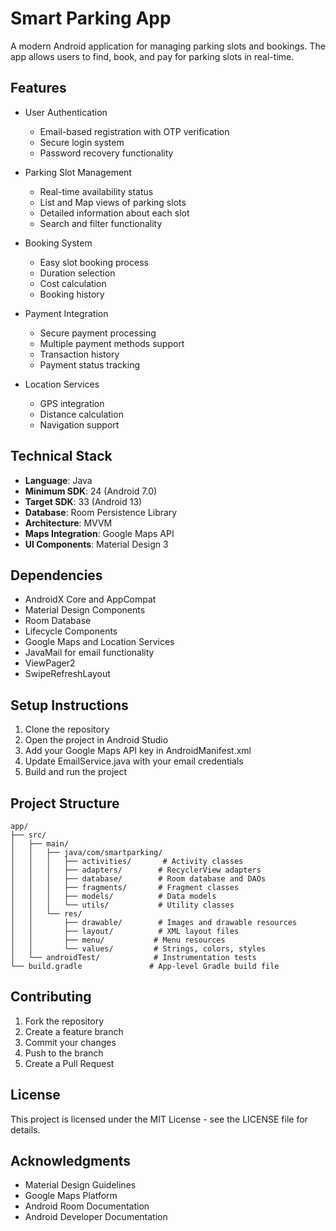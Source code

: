 # Smart Parking App

A modern Android application for managing parking slots and bookings. The app allows users to find, book, and pay for parking slots in real-time.

## Features

- User Authentication
  - Email-based registration with OTP verification
  - Secure login system
  - Password recovery functionality

- Parking Slot Management
  - Real-time availability status
  - List and Map views of parking slots
  - Detailed information about each slot
  - Search and filter functionality

- Booking System
  - Easy slot booking process
  - Duration selection
  - Cost calculation
  - Booking history

- Payment Integration
  - Secure payment processing
  - Multiple payment methods support
  - Transaction history
  - Payment status tracking

- Location Services
  - GPS integration
  - Distance calculation
  - Navigation support

## Technical Stack

- **Language**: Java
- **Minimum SDK**: 24 (Android 7.0)
- **Target SDK**: 33 (Android 13)
- **Database**: Room Persistence Library
- **Architecture**: MVVM
- **Maps Integration**: Google Maps API
- **UI Components**: Material Design 3

## Dependencies

- AndroidX Core and AppCompat
- Material Design Components
- Room Database
- Lifecycle Components
- Google Maps and Location Services
- JavaMail for email functionality
- ViewPager2
- SwipeRefreshLayout

## Setup Instructions

1. Clone the repository
2. Open the project in Android Studio
3. Add your Google Maps API key in AndroidManifest.xml
4. Update EmailService.java with your email credentials
5. Build and run the project

## Project Structure

```
app/
├── src/
│   ├── main/
│   │   ├── java/com/smartparking/
│   │   │   ├── activities/       # Activity classes
│   │   │   ├── adapters/        # RecyclerView adapters
│   │   │   ├── database/        # Room database and DAOs
│   │   │   ├── fragments/       # Fragment classes
│   │   │   ├── models/          # Data models
│   │   │   └── utils/           # Utility classes
│   │   └── res/
│   │       ├── drawable/        # Images and drawable resources
│   │       ├── layout/          # XML layout files
│   │       ├── menu/           # Menu resources
│   │       └── values/         # Strings, colors, styles
│   └── androidTest/            # Instrumentation tests
└── build.gradle               # App-level Gradle build file
```

## Contributing

1. Fork the repository
2. Create a feature branch
3. Commit your changes
4. Push to the branch
5. Create a Pull Request

## License

This project is licensed under the MIT License - see the LICENSE file for details.

## Acknowledgments

- Material Design Guidelines
- Google Maps Platform
- Android Room Documentation
- Android Developer Documentation
